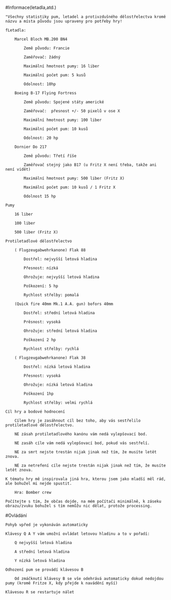 #Informace(letadla,atd.)

	"Všechny statistiky pum, letadel a protivzdušného dělostřelectva kromě názvu a místa původu jsou upraveny pro potřeby hry! 

	fLetadla:

		Marcel Bloch MB.200 BN4

			Země původu: Francie

			Zaměřovač: žádný

			Maximální hmotnost pumy: 16 liber 

			Maximální počet pum: 5 kusů

			Odolnost: 10hp

		Boeing B-17 Flying Fortress 

			Země původu: Spojené státy americké

			Zaměřovač:  přesnost +/- 50 pixelů v ose X

			Maximální hmotnost pumy: 100 liber

			Maximální počet pum: 10 kusů

			Odolnost: 20 hp

		Dornier Do 217

			Země původu: Třetí říše

			Zaměřovač stejný jako B17 (u Fritz X není třeba, takže ani není vidět)

			Maximální hmotnost pumy: 500 liber (Fritz X)

			Maximální počet pum: 10 kusů / 1 Fritz X

			Odolnost 15 hp

	Pumy

		16 liber

		100 liber

		500 liber (Fritz X)

	Protiletadlové dělostřelectvo

		( Flugzeugabwehrkanone) Flak 88

			Dostřel: nejvyšší letová hladina

			Přesnost: nízká

			Ohrožuje: nejvyšší letová hladina

			Poškození: 5 hp 

			Rychlost střelby: pomalá

		(Quick fire 40mm Mk.1 A.A. gun) bofors 40mm

			Dostřel: střední letová hladina

			Prěsnost: vysoká

			Ohrožuje: střední letová hladina

			Poškození 2 hp

			Rychlost střelby: rychlá

		( Flugzeugabwehrkanone) Flak 38

			Dostřel: nízká letová hladina

			Přesnost: vysoká

			Ohrožuje: nízká letová hladina

			Poškození 1hp

			Rychlost střelby: velmi rychlá	

	Cíl hry a bodové hodnocení

		Cílem hry je zasáhnout cíl bez toho, aby vás sestřelilo protiletadlové dělostřelectvo.

		NE zásah protiletadlového kanónu vám nedá vylepšovací bod.

		NE zasáh cíle vám nedá vylepšovací bod, pokud vás sestřelí.

		NE za smrt nejste trestán nijak jinak než tím, že musíte letět znova.

		NE za netrefení cíle nejste trestán nijak jinak než tím, že musíte letět znova.	

	K tématu hry mě inspirovala jiná hra, kterou jsem jako mladší měl rád, ale bohužel mi nejde spustit.

		Hra: Bomber crew

	Počítejte s tím, že občas dojde, na mém počítači minimálně, k záseku obrazu/zvuku bohužel s tím nemůžu nic dělat, protože processing.

#Ovládání

	Pohyb vpřed je vykonáván automaticky

	Klávesy Q A Y vám umožní ovládat letovou hladinu a to v pořadí:

		Q nejvyšší letová hladina

		A střední letová hladina

		Y nízká letová hladina

	Odhození pum se provádí klávesou B

		Od zmáčknutí klávesy B se vše odehrává automaticky dokud nedojdou pumy (kromě Fritze X, kdy přejde k navádění myší)

	Klávesou R se restartuje nálet
